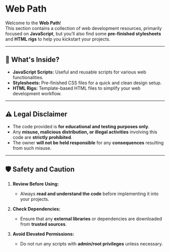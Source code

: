 # Web Path

Welcome to the **Web Path**!  
This section contains a collection of web development resources, primarily focused on **JavaScript**, but you’ll also find some **pre-finished stylesheets** and **HTML rigs** to help you kickstart your projects.

---

## 📂 What's Inside?
- **JavaScript Scripts:** Useful and reusable scripts for various web functionalities.
- **Stylesheets:** Pre-finished CSS files for a quick and clean design setup.
- **HTML Rigs:** Template-based HTML files to simplify your web development workflow.

---

## ⚠️ Legal Disclaimer
- The code provided is **for educational and testing purposes only**.  
- Any **misuse, malicious distribution, or illegal activities** involving this code are **strictly prohibited**.  
- The owner **will not be held responsible** for any **consequences** resulting from such misuse.

---

## 🛡️ Safety and Caution
1. **Review Before Using:**  
   - Always **read and understand the code** before implementing it into your projects.

2. **Check Dependencies:**  
   - Ensure that any **external libraries** or dependencies are downloaded from **trusted sources**.

3. **Avoid Elevated Permissions:**  
   - Do not run any scripts with **admin/root privileges** unless necessary.